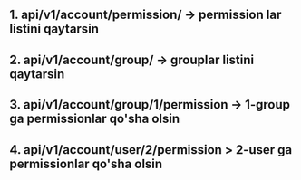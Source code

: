 ## 1. api/v1/account/permission/ -> permission lar listini qaytarsin
## 2. api/v1/account/group/ -> grouplar listini qaytarsin
## 3. api/v1/account/group/1/permission -> 1-group ga permissionlar qo'sha olsin
## 4. api/v1/account/user/2/permission > 2-user ga permissionlar qo'sha olsin